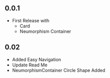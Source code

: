 ## 0.0.1

* First Release with
  * Card
  * Neumorphism Container

## 0.02

* Added Easy Navigation
* Update Read Me
* NeumorphismContainer Circle Shape Added
